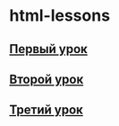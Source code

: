 # html-lessons

## <a target="_blank" href="https://raw.githack.com/Segacnd/html-lessons/main/first-step/index.html">Первый урок </a>
## <a target="_blank" href="https://raw.githack.com/Segacnd/html-lessons/main/second-step/index.html">Второй урок </a>
## <a target="_blank" href="https://raw.githack.com/Segacnd/html-lessons/main/third-step/index.html">Третий урок </a>
